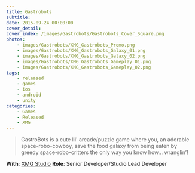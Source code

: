 ```yaml
---
title: Gastrobots
subtitle: 
date: 2015-09-24 00:00:00
cover_detail: 
cover_index: /images/Gastrobots/Gastrobots_Cover_Square.png
photos: 
	- images/Gastrobots/XMG_Gastrobots_Promo.png
	- images/Gastrobots/XMG_Gastrobots_Galaxy_01.png
	- images/Gastrobots/XMG_Gastrobots_Galaxy_02.png
	- images/Gastrobots/XMG_Gastrobots_Gameplay_01.png
	- images/Gastrobots/XMG_Gastrobots_Gameplay_02.png
tags:
	- released
	- games
	- ios
	- android
	- unity
categories:
	- Games
	- Released
	- XMG
---
```


> GastroBots is a cute lil' arcade/puzzle game where you, an adorable space-robo-cowboy, save the food galaxy from being eaten by greedy space-robo-critters the only way you know how... wranglin’!

**With**: [XMG Studio](xmgstudio.com/)
**Role**: Senior Developer/Studio Lead Developer
